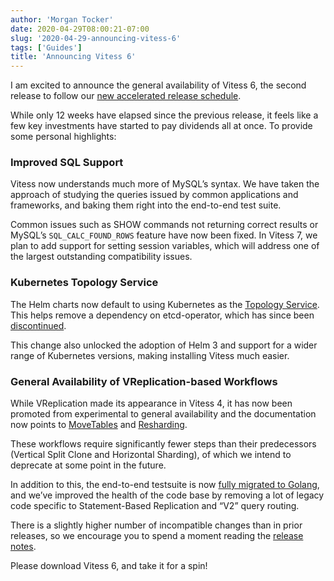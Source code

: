 ```yaml
---
author: 'Morgan Tocker'
date: 2020-04-29T08:00:21-07:00
slug: '2020-04-29-announcing-vitess-6'
tags: ['Guides']
title: 'Announcing Vitess 6'
---
```


I am excited to announce the general availability of Vitess 6, the second release to follow our [new accelerated release schedule](https://github.com/vitessio/enhancements/blob/master/veps/vep-1.md).

While only 12 weeks have elapsed since the previous release, it feels like a few key investments have started to pay dividends all at once. To provide some personal highlights:

### Improved SQL Support
Vitess now understands much more of MySQL’s syntax. We have taken the approach of studying the queries issued by common applications and frameworks, and baking them right into the end-to-end test suite.

Common issues such as SHOW commands not returning correct results or MySQL’s `SQL_CALC_FOUND_ROWS` feature have now been fixed. In Vitess 7, we plan to add support for setting session variables, which will address one of the largest outstanding compatibility issues.

### Kubernetes Topology Service
The Helm charts now default to using Kubernetes as the [Topology Service](https://vitess.io/docs/concepts/topology-service/). This helps remove a dependency on etcd-operator, which has since been [discontinued](https://github.com/coreos/etcd-operator/pull/2169).

This change also unlocked the adoption of Helm 3 and support for a wider range of Kubernetes versions, making installing Vitess much easier.

### General Availability of VReplication-based Workflows
While VReplication made its appearance in Vitess 4, it has now been promoted from experimental to general availability and the documentation now points to [MoveTables](https://vitess.io/docs/user-guides/move-tables/) and [Resharding](https://vitess.io/docs/user-guides/resharding/).

These workflows require significantly fewer steps than their predecessors (Vertical Split Clone and Horizontal Sharding), of which we intend to deprecate at some point in the future.

In addition to this, the end-to-end testsuite is now [fully migrated to Golang](https://www.planetscale.com/blog/planetscale-migrates-open-source-vitess-test-suite-from-python-to-go), and we’ve improved the health of the code base by removing a lot of legacy code specific to Statement-Based Replication and “V2” query routing.

There is a slightly higher number of incompatible changes than in prior releases, so we encourage you to spend a moment reading the [release notes](###TODO###).

Please download Vitess 6, and take it for a spin!

